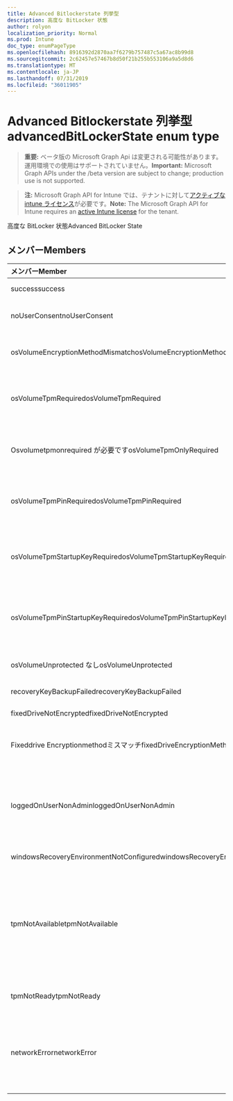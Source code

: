 ```yaml
---
title: Advanced Bitlockerstate 列挙型
description: 高度な BitLocker 状態
author: rolyon
localization_priority: Normal
ms.prod: Intune
doc_type: enumPageType
ms.openlocfilehash: 8916392d2870aa7f6279b757487c5a67ac8b99d8
ms.sourcegitcommit: 2c62457e57467b8d50f21b255b553106a9a5d8d6
ms.translationtype: MT
ms.contentlocale: ja-JP
ms.lasthandoff: 07/31/2019
ms.locfileid: "36011905"
---
```

# <a name="advancedbitlockerstate-enum-type"></a><span data-ttu-id="846a9-103">Advanced Bitlockerstate 列挙型</span><span class="sxs-lookup"><span data-stu-id="846a9-103">advancedBitLockerState enum type</span></span>

> <span data-ttu-id="846a9-104">**重要:** ベータ版の Microsoft Graph Api は変更される可能性があります。運用環境での使用はサポートされていません。</span><span class="sxs-lookup"><span data-stu-id="846a9-104">**Important:** Microsoft Graph APIs under the /beta version are subject to change; production use is not supported.</span></span>

> <span data-ttu-id="846a9-105">**注:** Microsoft Graph API for Intune では、テナントに対して[アクティブな intune ライセンス](https://go.microsoft.com/fwlink/?linkid=839381)が必要です。</span><span class="sxs-lookup"><span data-stu-id="846a9-105">**Note:** The Microsoft Graph API for Intune requires an [active Intune license](https://go.microsoft.com/fwlink/?linkid=839381) for the tenant.</span></span>

<span data-ttu-id="846a9-106">高度な BitLocker 状態</span><span class="sxs-lookup"><span data-stu-id="846a9-106">Advanced BitLocker State</span></span>

## <a name="members"></a><span data-ttu-id="846a9-107">メンバー</span><span class="sxs-lookup"><span data-stu-id="846a9-107">Members</span></span>
|<span data-ttu-id="846a9-108">メンバー</span><span class="sxs-lookup"><span data-stu-id="846a9-108">Member</span></span>|<span data-ttu-id="846a9-109">値</span><span class="sxs-lookup"><span data-stu-id="846a9-109">Value</span></span>|<span data-ttu-id="846a9-110">説明</span><span class="sxs-lookup"><span data-stu-id="846a9-110">Description</span></span>|
|:---|:---|:---|
|<span data-ttu-id="846a9-111">success</span><span class="sxs-lookup"><span data-stu-id="846a9-111">success</span></span>|<span data-ttu-id="846a9-112">.0</span><span class="sxs-lookup"><span data-stu-id="846a9-112">0</span></span>|<span data-ttu-id="846a9-113">高度な BitLocker 状態の成功</span><span class="sxs-lookup"><span data-stu-id="846a9-113">Advanced BitLocker State Success</span></span>|
|<span data-ttu-id="846a9-114">noUserConsent</span><span class="sxs-lookup"><span data-stu-id="846a9-114">noUserConsent</span></span>|<span data-ttu-id="846a9-115">1-d</span><span class="sxs-lookup"><span data-stu-id="846a9-115">1</span></span>|<span data-ttu-id="846a9-116">ユーザーが暗号化の同意を与えていません</span><span class="sxs-lookup"><span data-stu-id="846a9-116">User never gave consent for Encryption</span></span>|
|<span data-ttu-id="846a9-117">osVolumeEncryptionMethodMismatch</span><span class="sxs-lookup"><span data-stu-id="846a9-117">osVolumeEncryptionMethodMismatch</span></span>|<span data-ttu-id="846a9-118">pbm-2</span><span class="sxs-lookup"><span data-stu-id="846a9-118">2</span></span>|<span data-ttu-id="846a9-119">OS ボリュームの暗号化方法がポリシーで設定されたものと異なります</span><span class="sxs-lookup"><span data-stu-id="846a9-119">Encryption method of OS Volume is different than that set by policy</span></span>|
|<span data-ttu-id="846a9-120">osVolumeTpmRequired</span><span class="sxs-lookup"><span data-stu-id="846a9-120">osVolumeTpmRequired</span></span>|<span data-ttu-id="846a9-121">2/4</span><span class="sxs-lookup"><span data-stu-id="846a9-121">4</span></span>|<span data-ttu-id="846a9-122">TPM は OS ボリュームの保護には使用されませんが、ポリシーによって必要になります。</span><span class="sxs-lookup"><span data-stu-id="846a9-122">TPM not used for protection of OS volume, but is required by policy</span></span>|
|<span data-ttu-id="846a9-123">Osvolumetpmonrequired が必要です</span><span class="sxs-lookup"><span data-stu-id="846a9-123">osVolumeTpmOnlyRequired</span></span>|<span data-ttu-id="846a9-124">8 </span><span class="sxs-lookup"><span data-stu-id="846a9-124">8</span></span>|<span data-ttu-id="846a9-125">TPM のみの保護は OS ボリュームには使用されませんが、ポリシーによって必要になります。</span><span class="sxs-lookup"><span data-stu-id="846a9-125">TPM only protection not used for OS volume, but is required by policy</span></span>|
|<span data-ttu-id="846a9-126">osVolumeTpmPinRequired</span><span class="sxs-lookup"><span data-stu-id="846a9-126">osVolumeTpmPinRequired</span></span>|<span data-ttu-id="846a9-127">16</span><span class="sxs-lookup"><span data-stu-id="846a9-127">16</span></span>|<span data-ttu-id="846a9-128">TPM + PIN 保護は OS ボリュームには使用されませんが、ポリシーによって必要になります。</span><span class="sxs-lookup"><span data-stu-id="846a9-128">TPM+PIN protection not used for OS volume, but is required by policy</span></span>|
|<span data-ttu-id="846a9-129">osVolumeTpmStartupKeyRequired</span><span class="sxs-lookup"><span data-stu-id="846a9-129">osVolumeTpmStartupKeyRequired</span></span>|<span data-ttu-id="846a9-130">32</span><span class="sxs-lookup"><span data-stu-id="846a9-130">32</span></span>|<span data-ttu-id="846a9-131">TPM + スタートアップキー保護は OS ボリュームには使用されませんが、ポリシーによって必要になります。</span><span class="sxs-lookup"><span data-stu-id="846a9-131">TPM+Startup Key protection not used for OS volume, but is required by policy</span></span>|
|<span data-ttu-id="846a9-132">osVolumeTpmPinStartupKeyRequired</span><span class="sxs-lookup"><span data-stu-id="846a9-132">osVolumeTpmPinStartupKeyRequired</span></span>|<span data-ttu-id="846a9-133">64</span><span class="sxs-lookup"><span data-stu-id="846a9-133">64</span></span>|<span data-ttu-id="846a9-134">TPM + PIN + スタートアップキーは OS ボリュームでは使用されませんが、ポリシーによって必要になります。</span><span class="sxs-lookup"><span data-stu-id="846a9-134">TPM+PIN+Startup Key not used for OS volume, but is required by policy</span></span>|
|<span data-ttu-id="846a9-135">osVolumeUnprotected なし</span><span class="sxs-lookup"><span data-stu-id="846a9-135">osVolumeUnprotected</span></span>|<span data-ttu-id="846a9-136">128</span><span class="sxs-lookup"><span data-stu-id="846a9-136">128</span></span>|<span data-ttu-id="846a9-137">保護されていない OS ボリュームが検出された</span><span class="sxs-lookup"><span data-stu-id="846a9-137">Un-protected OS Volume was detected</span></span>|
|<span data-ttu-id="846a9-138">recoveryKeyBackupFailed</span><span class="sxs-lookup"><span data-stu-id="846a9-138">recoveryKeyBackupFailed</span></span>|<span data-ttu-id="846a9-139">256</span><span class="sxs-lookup"><span data-stu-id="846a9-139">256</span></span>|<span data-ttu-id="846a9-140">回復キーのバックアップが失敗した</span><span class="sxs-lookup"><span data-stu-id="846a9-140">Recovery key backup failed</span></span>|
|<span data-ttu-id="846a9-141">fixedDriveNotEncrypted</span><span class="sxs-lookup"><span data-stu-id="846a9-141">fixedDriveNotEncrypted</span></span>|<span data-ttu-id="846a9-142">512</span><span class="sxs-lookup"><span data-stu-id="846a9-142">512</span></span>|<span data-ttu-id="846a9-143">固定ドライブが暗号化されていない</span><span class="sxs-lookup"><span data-stu-id="846a9-143">Fixed Drive not encrypted</span></span>|
|<span data-ttu-id="846a9-144">Fixeddrive Encryptionmethodミスマッチ</span><span class="sxs-lookup"><span data-stu-id="846a9-144">fixedDriveEncryptionMethodMismatch</span></span>|<span data-ttu-id="846a9-145">1024</span><span class="sxs-lookup"><span data-stu-id="846a9-145">1024</span></span>|<span data-ttu-id="846a9-146">固定ドライブの暗号化方法が、ポリシーで設定されたものと異なります。</span><span class="sxs-lookup"><span data-stu-id="846a9-146">Encryption method of Fixed Drive is different than that set by policy</span></span>|
|<span data-ttu-id="846a9-147">loggedOnUserNonAdmin</span><span class="sxs-lookup"><span data-stu-id="846a9-147">loggedOnUserNonAdmin</span></span>|<span data-ttu-id="846a9-148">2048</span><span class="sxs-lookup"><span data-stu-id="846a9-148">2048</span></span>|<span data-ttu-id="846a9-149">ログオンしているユーザーが管理者ではない。これには、"AllowStandardUserEncryption" ポリシーが1に設定されている必要があります。</span><span class="sxs-lookup"><span data-stu-id="846a9-149">Logged on user is non-admin. This requires “AllowStandardUserEncryption” policy set to 1</span></span>|
|<span data-ttu-id="846a9-150">windowsRecoveryEnvironmentNotConfigured</span><span class="sxs-lookup"><span data-stu-id="846a9-150">windowsRecoveryEnvironmentNotConfigured</span></span>|<span data-ttu-id="846a9-151">4096</span><span class="sxs-lookup"><span data-stu-id="846a9-151">4096</span></span>|<span data-ttu-id="846a9-152">WinRE が構成されていません</span><span class="sxs-lookup"><span data-stu-id="846a9-152">WinRE is not configured</span></span>|
|<span data-ttu-id="846a9-153">tpmNotAvailable</span><span class="sxs-lookup"><span data-stu-id="846a9-153">tpmNotAvailable</span></span>|<span data-ttu-id="846a9-154">8192</span><span class="sxs-lookup"><span data-stu-id="846a9-154">8192</span></span>|<span data-ttu-id="846a9-155">BitLocker では TPM を使用できません。</span><span class="sxs-lookup"><span data-stu-id="846a9-155">TPM is not available for BitLocker.</span></span> <span data-ttu-id="846a9-156">これは、TPM が存在しないこと、または TPM が使用できないレジストリの上書きが設定されているか、またはホスト OS がポータブル/ローマ可能なドライブにあることを意味します。</span><span class="sxs-lookup"><span data-stu-id="846a9-156">This means TPM is not present, or TPM unavailable registry override is set or host OS is on portable/rome-able drive</span></span>|
|<span data-ttu-id="846a9-157">tpmNotReady</span><span class="sxs-lookup"><span data-stu-id="846a9-157">tpmNotReady</span></span>|<span data-ttu-id="846a9-158">16384</span><span class="sxs-lookup"><span data-stu-id="846a9-158">16384</span></span>|<span data-ttu-id="846a9-159">TPM は BitLocker の準備ができていません</span><span class="sxs-lookup"><span data-stu-id="846a9-159">TPM is not ready for BitLocker</span></span>|
|<span data-ttu-id="846a9-160">networkError</span><span class="sxs-lookup"><span data-stu-id="846a9-160">networkError</span></span>|<span data-ttu-id="846a9-161">32768</span><span class="sxs-lookup"><span data-stu-id="846a9-161">32768</span></span>|<span data-ttu-id="846a9-162">ネットワークを使用できません。</span><span class="sxs-lookup"><span data-stu-id="846a9-162">Network not available.</span></span> <span data-ttu-id="846a9-163">これは、回復キーのバックアップに必要です。</span><span class="sxs-lookup"><span data-stu-id="846a9-163">This is required for recovery key backup.</span></span> <span data-ttu-id="846a9-164">ドライブ暗号化対応デバイスの場合は、このレポートが表示されます。</span><span class="sxs-lookup"><span data-stu-id="846a9-164">This is reported for Drive Encryption capable devices</span></span>|





